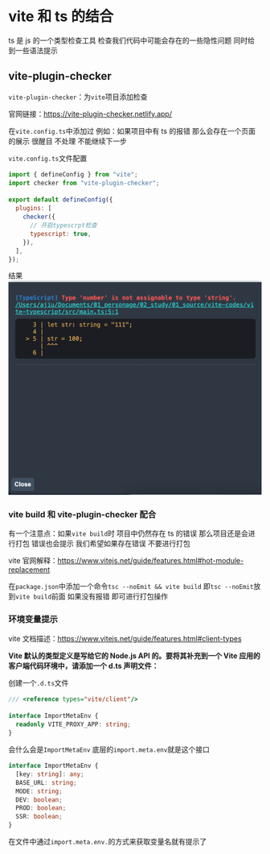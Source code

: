 # vite 和 ts 的结合

ts 是 js 的一个类型检查工具 检查我们代码中可能会存在的一些隐性问题 同时给到一些语法提示

## vite-plugin-checker

`vite-plugin-checker`：为`vite`项目添加检查

官网链接：https://vite-plugin-checker.netlify.app/

在`vite.config.ts`中添加过 例如：如果项目中有 ts 的报错 那么会存在一个页面的展示 很醒目 不处理 不能继续下一步

`vite.config.ts`文件配置

```js
import { defineConfig } from "vite";
import checker from "vite-plugin-checker";

export default defineConfig({
  plugins: [
    checker({
      // 开启typescrpt检查
      typescript: true,
    }),
  ],
});
```

结果
![Alt text](image.png)

### vite build 和 vite-plugin-checker 配合

有一个注意点：如果`vite build`时 项目中仍然存在 ts 的错误 那么项目还是会进行打包 错误也会提示 我们希望如果存在错误 不要进行打包

vite 官网解释：https://www.vitejs.net/guide/features.html#hot-module-replacement

在`package.json`中添加一个命令`tsc --noEmit && vite build` 即`tsc --noEmit`放到`vite build`前面 如果没有报错 即可进行打包操作

### 环境变量提示

vite 文档描述：https://www.vitejs.net/guide/features.html#client-types

**Vite 默认的类型定义是写给它的 Node.js API 的。要将其补充到一个 Vite 应用的客户端代码环境中，请添加一个 d.ts 声明文件：**

创建一个`.d.ts`文件

```ts
/// <reference types="vite/client"/>

interface ImportMetaEnv {
  readonly VITE_PROXY_APP: string;
}
```

会什么会是`ImportMetaEnv` 底层的`import.meta.env`就是这个接口

```ts
interface ImportMetaEnv {
  [key: string]: any;
  BASE_URL: string;
  MODE: string;
  DEV: boolean;
  PROD: boolean;
  SSR: boolean;
}
```

在文件中通过`import.meta.env.`的方式来获取变量名就有提示了
